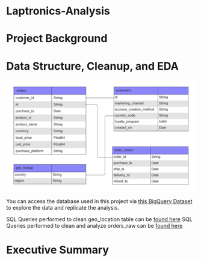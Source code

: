 # Laptronics-Analysis

# Project Background

# Data Structure, Cleanup, and EDA

![Database Diagram](https://github.com/johnathonpak/Laptronics-Analysis/blob/main/data/Laptronics%20Database%20Diagram.png)

You can access the database used in this project via [this BigQuery Dataset](https://console.cloud.google.com/bigquery?ws=!1m4!1m3!3m2!1sdata-analysis-projects-456521!2slaptronics_data) to explore the data and replicate the analysis.


SQL Queries performed to clean geo_location table can be [found here](code/geo_location_cleanup.sql)
SQL Queries performed to clean and analyze orders_raw can be [found here](code/orders_cleanup.sql)

# Executive Summary

